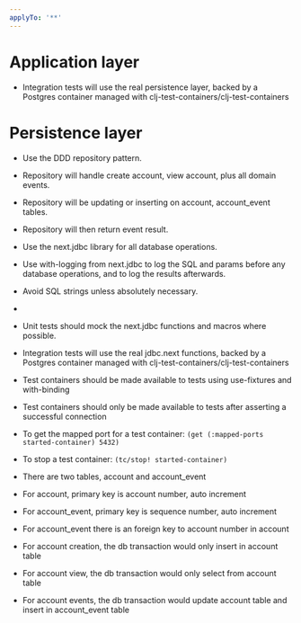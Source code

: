 ```yaml
---
applyTo: '**'
---
```


# Application layer
- Integration tests will use the real persistence layer, backed by a Postgres container managed with clj-test-containers/clj-test-containers

# Persistence layer
- Use the DDD repository pattern.
- Repository will handle create account, view account, plus all domain events.
- Repository will be updating or inserting on account, account_event tables.
- Repository will then return event result.
- Use the next.jdbc library for all database operations.
- Use with-logging from next.jdbc to log the SQL and params before any database operations, and to log the results afterwards.
- Avoid SQL strings unless absolutely necessary.
- 
- Unit tests should mock the next.jdbc functions and macros where possible.
- Integration tests will use the real jdbc.next functions, backed by a Postgres container managed with clj-test-containers/clj-test-containers
- Test containers should be made available to tests using use-fixtures and with-binding
- Test containers should only be made available to tests after asserting a successful connection
- To get the mapped port for a test container: `(get (:mapped-ports started-container) 5432)`
- To stop a test container: `(tc/stop! started-container)`


- There are two tables, account and account_event
- For account, primary key is account number, auto increment
- For account_event, primary key is sequence number, auto increment
- For account_event there is an foreign key to account number in account
- For account creation, the db transaction would only insert in account table 
- For account view, the db transaction would only select from account table
- For account events, the db transaction would update account table and insert in account_event table
